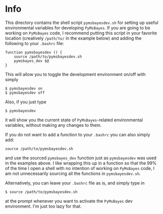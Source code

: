 Info
====

This directory contains the shell script `pymsbayesdev.sh` for setting up
useful environmental variables for developing `PyMsBayes`. If you are going to
be working on `PyMsBayes` code, I recommend putting this script in your
favorite location (creatively `/path/to/` in the example below) and adding the
following to your `.bashrc` file:

    function pymsbayesdev () {
        source /path/to/pymsbayesdev.sh
        pymsbayes_dev $@
    }

This will allow you to toggle the development environment on/off with simply

    $ pymsbayesdev on
    $ pymsbayesdev off

Also, if you just type

    $ pymsbayesdev

it will show you the current state of `PyMsBayes`-related environmental
variables, without making any changes to them.

If you do not want to add a function to your `.bashrc` you can also simply add:

    source /path/to/pymsbayesdev.sh

and use the sourced `pymsbayes_dev` function just as `pymsbayesdev` was used in
the examples above. I like wrapping this up in a function so that the 99% of
the time I open a shell with no intention of working on `PyMsBayes` code, I am
not unnecessarily sourcing all the functions in `pymsbayesdev.sh`.

Alternatively, you can leave your `.bashrc` file as is, and simply type in

    $ source /path/to/pymsbayesdev.sh

at the prompt whenever you want to activate the `PyMsBayes` dev environment.
I'm just too lazy for that.

